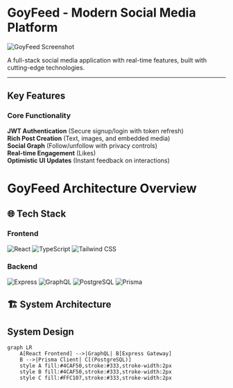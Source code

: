 # GoyFeed - Modern Social Media Platform

![GoyFeed Screenshot](https://github.com/user-attachments/assets/670f06f8-a59d-4861-af2f-29abb1a51640)

A full-stack social media application with real-time features, built with cutting-edge technologies.

---

## Key Features

### Core Functionality
**JWT Authentication** (Secure signup/login with token refresh)  
**Rich Post Creation** (Text, images, and embedded media)  
**Social Graph** (Follow/unfollow with privacy controls)  
**Real-time Engagement** (Likes)  
**Optimistic UI Updates** (Instant feedback on interactions)  
 
# GoyFeed Architecture Overview

## 🌐 Tech Stack

### **Frontend**
<p align="left">
  <img src="https://img.shields.io/badge/React-20232A?logo=react&logoColor=61DAFB" alt="React">
  <img src="https://img.shields.io/badge/TypeScript-3178C6?logo=typescript&logoColor=white" alt="TypeScript">
  <img src="https://img.shields.io/badge/Tailwind_CSS-06B6D4?logo=tailwind-css&logoColor=white" alt="Tailwind CSS">
</p>

### **Backend**
<p align="left">
  <img src="https://img.shields.io/badge/Express-000000?logo=express&logoColor=white" alt="Express">
  <img src="https://img.shields.io/badge/GraphQL-E10098?logo=graphql&logoColor=white" alt="GraphQL">
  <img src="https://img.shields.io/badge/PostgreSQL-4169E1?logo=postgresql&logoColor=white" alt="PostgreSQL">
  <img src="https://img.shields.io/badge/Prisma-2D3748?logo=prisma&logoColor=white" alt="Prisma">
</p>

## 🏗 System Architecture

## System Design
```mermaid
graph LR
    A[React Frontend] -->|GraphQL| B[Express Gateway]
    B -->|Prisma Client| C[(PostgreSQL)]
    style A fill:#4CAF50,stroke:#333,stroke-width:2px
    style B fill:#4CAF50,stroke:#333,stroke-width:2px
    style C fill:#FFC107,stroke:#333,stroke-width:2px
